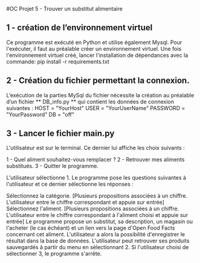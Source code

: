 #OC Projet 5 - Trouver un substitut alimentaire


## 1 - création de l’environnement virtuel
Ce programme est exécuté en Python et utilise également Mysql.
Pour l'exécuter, il faut au préalable créer un environnement virtuel. 
Une fois l'environnement virtuel créé, lancer l'installation de dépendances avec la commande:
    pip install -r requirements.txt 

## 2 - Création du fichier permettant la connexion. 
L’exécution de la parties MySql du fichier nécessite la création au préalable d’un fichier ** DB_info.py ** qui contient les données de connexion suivantes : 
    HOST = "YourHost"
    USER = "YourUserName"
    PASSWORD = "YourPassword"
    DB = "off"

## 3 - Lancer le fichier main.py

L'utilisateur est sur le terminal. Ce dernier lui affiche les choix suivants :

1 - Quel aliment souhaitez-vous remplacer ? 
2 - Retrouver mes aliments substitués.
3 - Quitter le programme.

L'utilisateur sélectionne 1. Le programme pose les questions suivantes à l'utilisateur et ce dernier sélectionne les réponses :

Sélectionnez la catégorie. [Plusieurs propositions associées à un chiffre. L'utilisateur entre le chiffre correspondant et appuie sur entrée]
Sélectionnez l'aliment. [Plusieurs propositions associées à un chiffre. L'utilisateur entre le chiffre correspondant à l'aliment choisi et appuie sur entrée]
Le programme propose un substitut, sa description, un magasin ou l'acheter (le cas échéant) et un lien vers la page d'Open Food Facts concernant cet aliment.
L'utilisateur a alors la possibilité d'enregistrer le résultat dans la base de données.
L'utilisateur peut retrouver ses produits sauvegardés à partir du menu en sélectionnant 2. 
Si l'utilisateur choisi de sélectionner 3, le programme s'arrête. 
